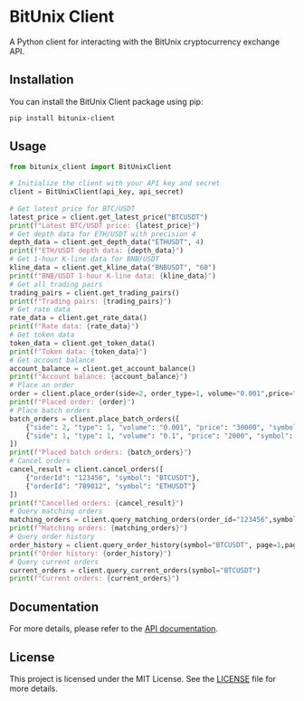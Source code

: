 # BitUnix Client

A Python client for interacting with the BitUnix cryptocurrency exchange API.

## Installation
You can install the BitUnix Client package using pip:
```bash
pip install bitunix-client
```

## Usage

```python
from bitunix_client import BitUnixClient

# Initialize the client with your API key and secret
client = BitUnixClient(api_key, api_secret)
    
# Get latest price for BTC/USDT
latest_price = client.get_latest_price("BTCUSDT")
print(f"Latest BTC/USDT price: {latest_price}")
# Get depth data for ETH/USDT with precision 4
depth_data = client.get_depth_data("ETHUSDT", 4)
print(f"ETH/USDT depth data: {depth_data}")
# Get 1-hour K-line data for BNB/USDT
kline_data = client.get_kline_data("BNBUSDT", "60")
print(f"BNB/USDT 1-hour K-line data: {kline_data}")
# Get all trading pairs
trading_pairs = client.get_trading_pairs()
print(f"Trading pairs: {trading_pairs}")
# Get rate data
rate_data = client.get_rate_data()
print(f"Rate data: {rate_data}")
# Get token data
token_data = client.get_token_data()
print(f"Token data: {token_data}")
# Get account balance
account_balance = client.get_account_balance()
print(f"Account balance: {account_balance}")
# Place an order
order = client.place_order(side=2, order_type=1, volume="0.001",price="30000", symbol="BTCUSDT")
print(f"Placed order: {order}")
# Place batch orders
batch_orders = client.place_batch_orders([
    {"side": 2, "type": 1, "volume": "0.001", "price": "30000", "symbol": "BTCUSDT"},
    {"side": 1, "type": 1, "volume": "0.1", "price": "2000", "symbol": "ETHUSDT"}
])
print(f"Placed batch orders: {batch_orders}")
# Cancel orders
cancel_result = client.cancel_orders([
    {"orderId": "123456", "symbol": "BTCUSDT"},
    {"orderId": "789012", "symbol": "ETHUSDT"}
])
print(f"Cancelled orders: {cancel_result}")
# Query matching orders
matching_orders = client.query_matching_orders(order_id="123456",symbol="BTCUSDT")
print(f"Matching orders: {matching_orders}")
# Query order history
order_history = client.query_order_history(symbol="BTCUSDT", page=1,page_size=10)
print(f"Order history: {order_history}")
# Query current orders
current_orders = client.query_current_orders(symbol="BTCUSDT")
print(f"Current orders: {current_orders}")


```

## Documentation

For more details, please refer to the [API documentation](https://docs.bitunix.com).

## License

This project is licensed under the MIT License. See the [LICENSE](LICENSE) file for more details.

